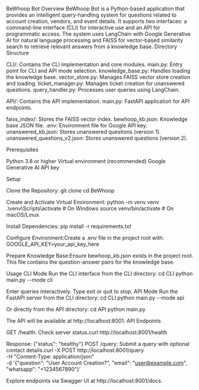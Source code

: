 BeWhoop Bot
Overview
BeWhoop Bot is a Python-based application that provides an intelligent query-handling system for questions related to account creation, vendors, and event details. It supports two interfaces: a command-line interface (CLI) for interactive use and an API for programmatic access. The system uses LangChain with Google Generative AI for natural language processing and FAISS for vector-based similarity search to retrieve relevant answers from a knowledge base.
Directory Structure

CLI/: Contains the CLI implementation and core modules.
main.py: Entry point for CLI and API mode selection.
knowledge_base.py: Handles loading the knowledge base.
vector_store.py: Manages FAISS vector store creation and loading.
ticket_manager.py: Manages ticket creation for unanswered questions.
query_handler.py: Processes user queries using LangChain.


API/: Contains the API implementation.
main.py: FastAPI application for API endpoints.


faiss_index/: Stores the FAISS vector index.
bewhoop_kb.json: Knowledge base JSON file.
.env: Environment file for Google API key.
unanswered_kb.json: Stores unanswered questions (version 1).
unanswered_questions_v2.json: Stores unanswered questions (version 2).

Prerequisites

Python 3.8 or higher
Virtual environment (recommended)
Google Generative AI API key

Setup

Clone the Repository:
git clone <repository-url>
cd BeWhoop


Create and Activate Virtual Environment:
python -m venv venv
.\venv\Scripts\activate  # On Windows
source venv/bin/activate  # On macOS/Linux


Install Dependencies:
pip install -r requirements.txt


Configure Environment:Create a .env file in the project root with:
GOOGLE_API_KEY=your_api_key_here


Prepare Knowledge Base:Ensure bewhoop_kb.json exists in the project root. This file contains the question-answer pairs for the knowledge base.


Usage
CLI Mode
Run the CLI interface from the CLI directory:
cd CLI
python main.py --mode cli

Enter queries interactively. Type exit or quit to stop.
API Mode
Run the FastAPI server from the CLI directory:
cd CLI
python main.py --mode api

Or directly from the API directory:
cd API
python main.py

The API will be available at http://localhost:8001.
API Endpoints

GET /health: Check server status.curl http://localhost:8001/health

Response: {"status": "healthy"}
POST /query: Submit a query with optional contact details.curl -X POST http://localhost:8001/query \
-H "Content-Type: application/json" \
-d '{"question": "User Account Creation?", "email": "user@example.com", "whatsapp": "+1234567890"}'

Explore endpoints via Swagger UI at http://localhost:8001/docs.
